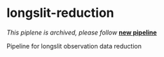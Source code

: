 # longslit-reduction

_This piplene is archived, please follow_ [__new pipeline__](https://github.com/CosmicHitchhiker/tdsreduction)

Pipeline for longslit observation data reduction
